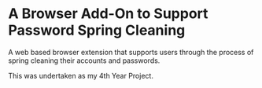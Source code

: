 # A Browser Add-On to Support Password Spring Cleaning

A web based browser extension that supports users through the process of spring cleaning their accounts and passwords. 

This was undertaken as my 4th Year Project. 